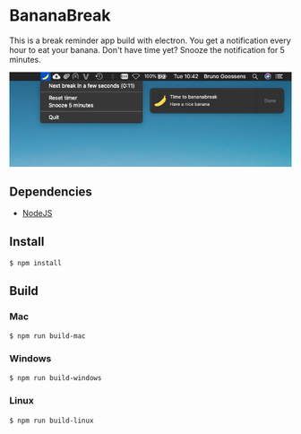 # BananaBreak

This is a break reminder app build with electron. You get a notification every hour to eat your banana. Don't have time yet? Snooze the notification for 5 minutes.

![Preview](https://raw.githubusercontent.com/brunogoossens/bananabreak/master/img/preview.png)

## Dependencies

- [NodeJS](https://nodejs.org/en/)

## Install

    $ npm install

## Build

### Mac

    $ npm run build-mac

### Windows

    $ npm run build-windows

### Linux

    $ npm run build-linux
